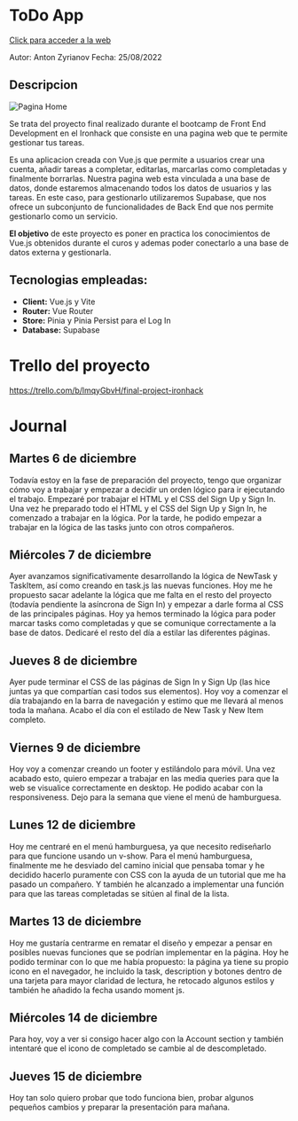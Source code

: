 # [](https://github.com/zantonz/final-project/blob/master/README.md)ToDo App

[Click para acceder a la web](https://todo-zantonz.vercel.app/)

Autor: Anton Zyrianov
Fecha: 25/08/2022

## Descripcion

![Pagina Home](https://i.postimg.cc/m2rV83dV/Captura-de-pantalla-2022-08-25-a-las-10-38-46.png)

Se trata del proyecto final realizado durante el bootcamp de Front End Development en el Ironhack que consiste en una pagina web que te permite gestionar tus tareas.

Es una aplicacion creada con Vue.js que permite a usuarios crear una cuenta, añadir tareas a completar, editarlas, marcarlas como completadas y finalmente borrarlas. Nuestra pagina web esta vinculada a una base de datos, donde estaremos almacenando todos los datos de usuarios y las tareas. En este caso, para gestionarlo utilizaremos Supabase, que nos ofrece un subconjunto de funcionalidades de Back End que nos permite gestionarlo como un servicio.

**El objetivo** de este proyecto es poner en practica los conocimientos de Vue.js obtenidos durante el curos y ademas poder conectarlo a una base de datos externa y gestionarla.

## Tecnologias empleadas:

- **Client:** Vue.js y Vite
- **Router:** Vue Router
- **Store:** Pinia y Pinia Persist para el Log In
- **Database:** Supabase

# Trello del proyecto

https://trello.com/b/lmqyGbvH/final-project-ironhack

# Journal

## Martes 6 de diciembre

Todavía estoy en la fase de preparación del proyecto, tengo que organizar cómo voy a trabajar y empezar a decidir un orden lógico para ir ejecutando el trabajo. Empezaré por trabajar el HTML y el CSS del Sign Up y Sign In. Una vez he preparado todo el HTML y el CSS del Sign Up y Sign In, he comenzado a trabajar en la lógica. Por la tarde, he podido empezar a trabajar en la lógica de las tasks junto con otros compañeros.

## Miércoles 7 de diciembre

Ayer avanzamos significativamente desarrollando la lógica de NewTask y TaskItem, así como creando en task.js las nuevas funciones. Hoy me he propuesto sacar adelante la lógica que me falta en el resto del proyecto (todavía pendiente la asíncrona de Sign In) y empezar a darle forma al CSS de las principales páginas. Hoy ya hemos terminado la lógica para poder marcar tasks como completadas y que se comunique correctamente a la base de datos. Dedicaré el resto del día a estilar las diferentes páginas.

## Jueves 8 de diciembre

Ayer pude terminar el CSS de las páginas de Sign In y Sign Up (las hice juntas ya que compartían casi todos sus elementos). Hoy voy a comenzar el día trabajando en la barra de navegación y estimo que me llevará al menos toda la mañana. Acabo el día con el estilado de New Task y New Item completo.

## Viernes 9 de diciembre

Hoy voy a comenzar creando un footer y estilándolo para móvil. Una vez acabado esto, quiero empezar a trabajar en las media queries para que la web se visualice correctamente en desktop. He podido acabar con la responsiveness. Dejo para la semana que viene el menú de hamburguesa.

## Lunes 12 de diciembre

Hoy me centraré en el menú hamburguesa, ya que necesito rediseñarlo para que funcione usando un v-show.
Para el menú hamburguesa, finalmente me he desviado del camino inicial que pensaba tomar y he decidido hacerlo puramente con CSS con la ayuda de un tutorial que me ha pasado un compañero.
Y también he alcanzado a implementar una función para que las tareas completadas se sitúen al final de la lista.

## Martes 13 de diciembre

Hoy me gustaría centrarme en rematar el diseño y empezar a pensar en posibles nuevas funciones que se podrían implementar en la página. Hoy he podido terminar con lo que me había propuesto: la página ya tiene su propio icono en el navegador, he incluido la task, description y botones dentro de una tarjeta para mayor claridad de lectura, he retocado algunos estilos y también he añadido la fecha usando moment js.

## Miércoles 14 de diciembre

Para hoy, voy a ver si consigo hacer algo con la Account section y también intentaré que el icono de completado se cambie al de descompletado.

## Jueves 15 de diciembre

Hoy tan solo quiero probar que todo funciona bien, probar algunos pequeños cambios y preparar la presentación para mañana.
